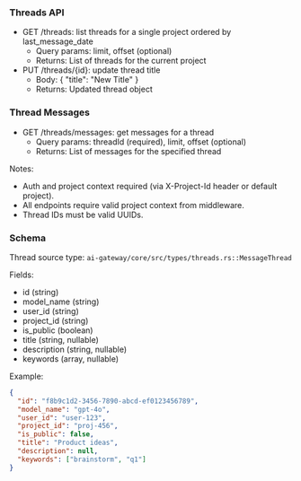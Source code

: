 ### Threads API

- GET /threads: list threads for a single project ordered by last_message_date
  - Query params: limit, offset (optional)
  - Returns: List of threads for the current project
- PUT /threads/{id}: update thread title
  - Body: { "title": "New Title" }
  - Returns: Updated thread object

### Thread Messages

- GET /threads/messages: get messages for a thread
  - Query params: threadId (required), limit, offset (optional)
  - Returns: List of messages for the specified thread

Notes:
- Auth and project context required (via X-Project-Id header or default project).
- All endpoints require valid project context from middleware.
- Thread IDs must be valid UUIDs.

### Schema

Thread source type: `ai-gateway/core/src/types/threads.rs::MessageThread`

Fields:
- id (string)
- model_name (string)
- user_id (string)
- project_id (string)
- is_public (boolean)
- title (string, nullable)
- description (string, nullable)
- keywords (array<string>, nullable)

Example:
```json
{
  "id": "f8b9c1d2-3456-7890-abcd-ef0123456789",
  "model_name": "gpt-4o",
  "user_id": "user-123",
  "project_id": "proj-456",
  "is_public": false,
  "title": "Product ideas",
  "description": null,
  "keywords": ["brainstorm", "q1"]
}
```
